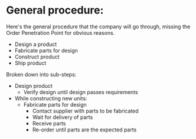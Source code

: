 # General procedure:

Here's the general procedure that the company will go through, missing the Order Penetration Point for obvious reasons.

* Design a product
* Fabricate parts for design
* Construct product
* Ship product

Broken down into sub-steps:

* Design product
  * Verify design until design passes requirements
* While constructing new units:
    * Fabricate parts for design
      * Contact supplier with parts to be fabricated
      * Wait for delivery of parts
      * Receive parts
      * Re-order until parts are the expected parts
      